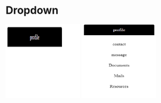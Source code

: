 # Dropdown
<img src="./Screenshot (35).png" style="height: 200px; width:200px;"/>  
<img src="./Screenshot (37).png" style="height: 200px; width:200px;"/>
